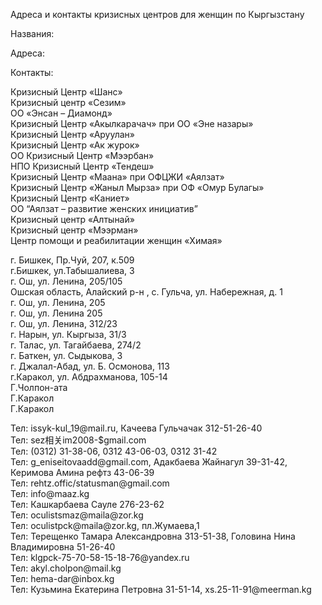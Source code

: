 <div class="auto-group-8xnm-47w" id="MVJc8s8Gn9pxFYGBN18XNm">
  <div class="auto-group-ahmf-YYu" id="MVJcWwKpykrrUwm91CAHmF">
    <p class="item--gf7" id="1:28">Адреса и контакты кризисных центров для женщин по Кыргызстану</p>
    <div class="auto-group-keny-zZK" id="MVJcGwj9JfWAoaxKunKEny">
      <p class="item--9SD" id="1:30">Названия:</p>
      <p class="item--bSd" id="1:31">Адреса:</p>
      <p class="item--Jbw" id="1:33">Контакты:</p>
    </div>
  </div>
  <div class="auto-group-7xys-zjf" id="MVJcPms6aHx9TSU5cQ7xys">
    <p class="item--wuo" id="1:29">
      Кризисный Центр «Шанс»<br/>
      Кризисный центр «Сезим»<br/>
      ОО «Энсан – Диамонд»<br/>
      Кризисный Центр «Акылкарачач» при ОО «Эне назары»<br/>
      Кризисный Центр «Аруулан»<br/>
      Кризисный Центр «Ак журок»<br/>
      ОО Кризисный Центр «Мээрбан»<br/>
      НПО Кризисный Центр «Тендеш»<br/>
      Кризисный Центр «Маана» при ОФЦЖИ «Аялзат»<br/>
      Кризисный Центр «Жаныл Мырза» при ОФ «Омур Булагы»<br/>
      Кризисный Центр «Каниет»<br/>
      ОО “Аялзат – развитие женских инициатив”<br/>
      Кризисный центр «Алтынай»<br/>
      Кризисный центр «Мээрман»<br/>
      Центр помощи и реабилитации женщин «Химая»
    </p>
    <p class="item-207-509-3-205-105-1-205-205-312-23-31-3-274-2-3-113-105-14--A5j" id="1:32">
      г. Бишкек, Пр.Чуй, 207, к.509<br/>
      г.Бишкек, ул.Табышалиева, 3<br/>
      г. Ош, ул. Ленина, 205/105<br/>
      Ошская область, Алайский р-н , с. Гульча, ул. Набережная, д. 1<br/>
      г. Ош, ул. Ленина, 205<br/>
      г. Ош, ул. Ленина 205<br/>
      г. Ош, ул. Ленина, 312/23<br/>
      г. Нарын, ул. Кыргыза, 31/3<br/>
      г. Талас, ул. Тагайбаева, 274/2<br/>
      г. Баткен, ул. Сыдыкова, 3<br/>
      г. Джалал-Абад, ул. Б. Осмонова, 113<br/>
      г.Каракол, ул. Абдрахманова, 105-14<br/>
      Г.Чолпон-ата<br/>
      Г.Каракол<br/>
      Г.Каракол
    </p>
    <p class="eltkachevagmailcom-312-51-26-40-sezim2008gmailcom-31-38-06-03-42ensandiamondmail-g39-31-rehtz-offic statusmanagmailcom-276-23-62-maila@zor.kg-p" id="1:34">
      Тел: issyk-kul_19@mail.ru, Качеева Гульчачак 312-51-26-40<br/>
      Тел: sez相关im2008-$gmail.com<br/>
      Тел: (0312) 31-38-06, 0312 43-06-03, 0312 31-42<br/>
      Тел: g_eniseitovaadd@gmail.com, Адакбаева Жайнагул 39-31-42, Керимова Амина рефтз  43-06-39<br/>
      Тел: rehtz.offic/statusman@gmail.com<br/>
      Тел: info@maaz.kg<br/>
      Тел: Кашкарбаева Сауле 276-23-62<br/>
      Тел: oculistsmaz@maila@zor.kg<br/>
      Тел: oculistpck@maila@zor.kg, пл.Жумаева,1<br/>
      Тел: Терещенко Тамара Александровна 313-51-38, Головина Нина Владимировна 51-26-40<br/>
      Тел: klgpck-75-70-58-15-18-76@yandex.ru<br/>
      Тел: akyl.cholpon@mail.kg<br/>
      Тел: hema-dar@inbox.kg<br/>
      Тел: Кузьмина Екатерина Петровна 31-51-14,  xs.25-11-91@meеrman.kg
    </p>
  </div>
</div>
